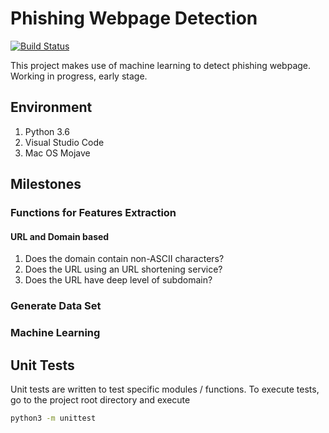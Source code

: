 # Phishing Webpage Detection
[![Build Status](https://travis-ci.org/rayyue300/phishing-webpage-detection.svg?branch=master)](https://travis-ci.org/rayyue300/phishing-webpage-detection)

This project makes use of machine learning to detect phishing webpage.
Working in progress, early stage.

## Environment
1. Python 3.6
1. Visual Studio Code
1. Mac OS Mojave

## Milestones
### Functions for Features Extraction
#### URL and Domain based
1. Does the domain contain non-ASCII characters?
1. Does the URL using an URL shortening service?
1. Does the URL have deep level of subdomain?

### Generate Data Set

### Machine Learning

## Unit Tests
Unit tests are written to test specific modules / functions.
To execute tests, go to the project root directory and execute
```bash
python3 -m unittest
```